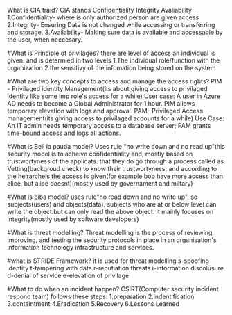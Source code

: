 What is CIA traid?
CIA stands Confidentiality Integrity Avaliability
1.Confidentiality- where is only authorized person are given access
2.Integrity- Ensuring Data is not changed while accessing or transferring and storage.
3.Availability- Making sure data is available and accessable by the user, when neccesary.

#What is Principle of privilages?
there are level of access an individual is given. and is determied in two levels
1.The individual role/function with the organization
2.the sensitivy of the infomation being stored on the system

#What are two key concepts to access and manage the access rights?
PIM - Privilaged identity Management(its about giving access to privilaged identity like some imp role's access for a while)
User case: A user in Azure AD needs to become a Global Administrator for 1 hour. PIM allows temporary elevation with logs and approval.
PAM- Privilaged Access management(its giving access to privilaged accounts for a while)
Use Case: An IT admin needs temporary access to a database server; PAM grants time-bound access and logs all actions.

#What is Bell la pauda model?
Uses rule "no write down and no read up"this security model is to acheive confidentiality and, mostly based on trustwortyness of the applicats. that they do go through a process called as Vetting(backgroud check) to know their 
trustwortyness, and according to the heirarcheis the access is given(for example bob have more access than alice, but alice doesnt)(mostly used by governament and miltary)

#What is biba model?
uses rule"no read down and no write up", so subjects(users) and objects(data). subjects who are at or below level can write the object.but can only read the above object.
it mainly focuses on integrity(mostly used by software developers)

#What is threat modelling?
Threat modelling is the process of reviewing, improving, and testing the security protocols in place in an organisation's information technology infrastructure and services.

#what is STRIDE Framework?
it is used for threat modelling
s-spoofing identity
t-tampering with data
r-reputiation threats
i-information discolusure
d-denial of service
e-elevation of privilage

#What to do when an incident happen?
CSIRT(Computer security incident respond team) follows these steps:
1.preparation
2.indentification
3.containtment
4.Eradication
5.Recovery
6.Lessons Learned
